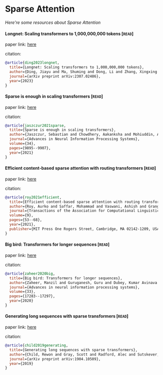 # Sparse Attention
*Here're some resources about Sparse Attention*



#### Longnet: Scaling transformers to 1,000,000,000 tokens [`READ`]

paper link: [here](https://arxiv.org/pdf/2307.02486.pdf?trk=public_post_comment-text)

citation: 
```bibtex
@article{ding2023longnet,
  title={Longnet: Scaling transformers to 1,000,000,000 tokens},
  author={Ding, Jiayu and Ma, Shuming and Dong, Li and Zhang, Xingxing and Huang, Shaohan and Wang, Wenhui and Wei, Furu},
  journal={arXiv preprint arXiv:2307.02486},
  year={2023}
}
```
    


#### Sparse is enough in scaling transformers [`READ`]

paper link: [here](https://proceedings.neurips.cc/paper/2021/file/51f15efdd170e6043fa02a74882f0470-Paper.pdf)

citation: 
```bibtex
@article{jaszczur2021sparse,
  title={Sparse is enough in scaling transformers},
  author={Jaszczur, Sebastian and Chowdhery, Aakanksha and Mohiuddin, Afroz and Kaiser, Lukasz and Gajewski, Wojciech and Michalewski, Henryk and Kanerva, Jonni},
  journal={Advances in Neural Information Processing Systems},
  volume={34},
  pages={9895--9907},
  year={2021}
}
```




#### Efficient content-based sparse attention with routing transformers [`READ`]

paper link: [here](https://direct.mit.edu/tacl/article-pdf/doi/10.1162/tacl_a_00353/1923932/tacl_a_00353.pdf)

citation: 
```bibtex
@article{roy2021efficient,
  title={Efficient content-based sparse attention with routing transformers},
  author={Roy, Aurko and Saffar, Mohammad and Vaswani, Ashish and Grangier, David},
  journal={Transactions of the Association for Computational Linguistics},
  volume={9},
  pages={53--68},
  year={2021},
  publisher={MIT Press One Rogers Street, Cambridge, MA 02142-1209, USA journals-info~…}
}
```


#### Big bird: Transformers for longer sequences [`READ`]

paper link: [here](https://proceedings.neurips.cc/paper/2020/file/c8512d142a2d849725f31a9a7a361ab9-Paper.pdf)

citation: 
```bibtex
@article{zaheer2020big,
  title={Big bird: Transformers for longer sequences},
  author={Zaheer, Manzil and Guruganesh, Guru and Dubey, Kumar Avinava and Ainslie, Joshua and Alberti, Chris and Ontanon, Santiago and Pham, Philip and Ravula, Anirudh and Wang, Qifan and Yang, Li and others},
  journal={Advances in neural information processing systems},
  volume={33},
  pages={17283--17297},
  year={2020}
}
```
    


#### Generating long sequences with sparse transformers [`READ`]

paper link: [here](https://arxiv.org/pdf/1904.10509)

citation: 
```bibtex
@article{child2019generating,
  title={Generating long sequences with sparse transformers},
  author={Child, Rewon and Gray, Scott and Radford, Alec and Sutskever, Ilya},
  journal={arXiv preprint arXiv:1904.10509},
  year={2019}
}
```